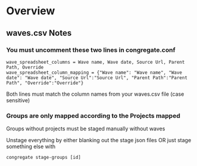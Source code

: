 # Overview

## waves.csv Notes
### You must uncomment these two lines in congregate.conf
```
wave_spreadsheet_columns = Wave name, Wave date, Source Url, Parent Path, Override
wave_spreadsheet_column_mapping = {"Wave name": "Wave name", "Wave date": "Wave date", "Source Url":"Source Url", "Parent Path":"Parent Path", "Override":"Override"}
```
 Both lines must match the column names from your waves.csv file (case sensitive)

### Groups are only mapped according to the Projects mapped

Groups without projects must be staged manually without waves

Unstage everything by either blanking out the stage json files OR just stage something else with 
```
congregate stage-groups [id]

 

